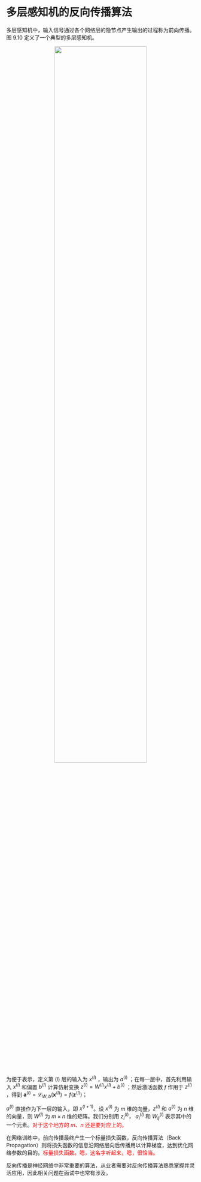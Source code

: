 

# 多层感知机的反向传播算法

多层感知机中，输入信号通过各个网络层的隐节点产生输出的过程称为前向传播。图 9.10 定义了一个典型的多层感知机。

<p align="center">
    <img width="70%" height="70%" src="http://images.iterate.site/blog/image/20190413/tFGCamrlF14w.png?imageslim">
</p>

为便于表示，定义第 $(l)$ 层的输入为 $x^{(l)}$ ，输出为 $a^{(l)}$ ；在每一层中，首先利用输入 $x^{(l)}$ 和偏置 $b^{(l)}$ 计算仿射变换 $z^{(l)}=W^{(l)} x^{(l)}+b^{(l)}$ ；然后激活函数 $f$ 作用于 $z^{(l)}$ ，得到 $\boldsymbol{a}^{(l)}=\mathcal{L}_{W, b}\left(\boldsymbol{x}^{(l)}\right)=f\left(\boldsymbol{z}^{(l)}\right)$；

 $a^{(l)}$ 直接作为下一层的输入，即 $x^{(l+1)}$。设 $x^{(l)}$ 为 $m$ 维的向量，$z^{(l)}$ 和 $a^{(l)}$ 为 $n$ 维的向量，则 $W^{(l)}$ 为 $m\times n$ 维的矩阵。我们分别用 $z_{i}^{(l)}$， $a_{i}^{(l)}$ 和 $W_{i j}^{(l)}$ 表示其中的一个元素。<span style="color:red;">对于这个地方的 $m$、$n$ 还是要对应上的。</span>

在网络训练中，前向传播最终产生一个标量损失函数，反向传播算法（Back Propagation）则将损失函数的信息沿网络层向后传播用以计算梯度，达到优化网络参数的目的。<span style="color:red;">标量损失函数。嗯，这名字听起来，嗯，很恰当。</span>

反向传播是神经网络中非常重要的算法，从业者需要对反向传播算法熟悉掌握并灵活应用，因此相关问题在面试中也常有涉及。
